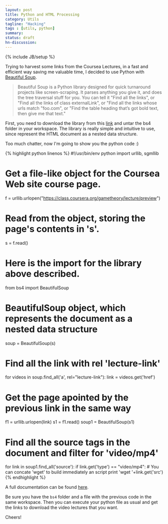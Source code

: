 ```yaml
---
layout: post
title: Python and HTML Processing
category: Utils
tagline: "Hacking"
tags : [utils, python]
summary:
status: draft
hn-discussion:
---
```


{% include JB/setup %}

Trying to harvest some links from the Coursea Lectures, in a fast and efficient way saving me valuable time, 
I decided to use Python with [Beautiful Soup](http://www.crummy.com/software/BeautifulSoup/).

> Beautiful Soup is a Python library designed for quick turnaround projects like screen-scraping. 
> It parses anything you give it, and does the tree traversal stuff for you. You can tell it 
> "Find all the links", or "Find all the links of class externalLink", or "Find all the links whose 
> urls match "foo.com", or "Find the table heading that’s got bold text, then give me that text."

First, you need to download the library from this [link](http://www.crummy.com/software/BeautifulSoup/bs4/download/) and untar the bs4 folder in your workspace.
The library is really simple and intuitive to use, since represent the HTML document as a nested data structure.

Too much chatter, now I'm going to show you the python code :)

{% highlight python linenos %}
#!/usr/bin/env python
import urllib, sgmllib
 
# Get a file-like object for the Coursea Web site course page.
f = urllib.urlopen("https://class.coursera.org/gametheory/lecture/preview")
# Read from the object, storing the page's contents in 's'.
s = f.read()

# Here is the import for the library above described.
from bs4 import BeautifulSoup
# BeautifulSoup object, which represents the document as a nested data structure
soup = BeautifulSoup(s)
 
# Find all the link with rel 'lecture-link'
for videos in soup.find_all('a', rel="lecture-link"):
   link = videos.get('href')

   # Get the page apointed by the previous link in the same way
   f1 = urllib.urlopen(link)
   s1 = f1.read()
   soup1 = BeautifulSoup(s1)
 
   # Find all the source tags in the document and filter for 'video/mp4'
   for link in soup1.find_all('source'):
      if link.get('type') == "video/mp4":
      # You can concate 'wget' to build immediately an script
          print 'wget '+link.get('src')
{% endhighlight %}

A full documentation can be found [here](http://www.crummy.com/software/BeautifulSoup/bs4/doc/).

Be sure you have the `bs4` folder and a file with the previous code in the same workspace. 
Then you can execute your python file as usual and get the links to download the video lectures that you want.

Cheers!
